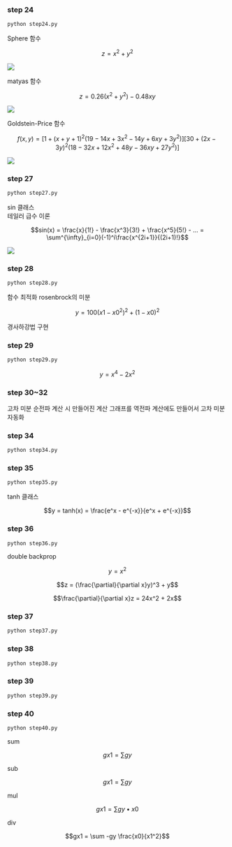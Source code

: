 ### step 24
```bash
python step24.py
```
Sphere 함수
```math
z = x^2 + y^2
```
![](sphere.png)

matyas 함수
```math
z = 0.26(x^2 + y^2) - 0.48xy
```
![](matyas.png)

Goldstein-Price 함수
```math
f(x,y) = [1 + (x + y + 1)^2(19 - 14x + 3x^2 - 14y + 6xy + 3y^2)]  
         [30 + (2x - 3y)^2(18 - 32x + 12x^2 + 48y - 36xy + 27y^2)]
```
![](goldstein.png)

### step 27
```bash
python step27.py
```
sin 클래스  
테일러 급수 이론
```math
sin(x) = \frac{x}{1!} - \frac{x^3}{3!} + \frac{x^5}{5!} - ... = \sum^{\infty}_{i=0}(-1)^i\frac{x^{2i+1}}{(2i+1)!}
```
![](taylor_sin.png)

### step 28
```bash
python step28.py
```
함수 최적화
rosenbrock의 미분
```math
y = 100(x1 - x0^2)^2 + (1 - x0)^2
```
경사하강법 구현

### step 29
```bash
python step29.py
```
```math
y = x^4 - 2x^2
```

### step 30~32
고차 미분
순전파 계산 시 만들어진 계산 그래프를 역전파 계산에도 만들어서 고차 미분 자동화

### step 34
```bash
python step34.py
```

### step 35
```bash
python step35.py
```
tanh 클래스
```math
y = tanh(x) = \frac{e^x - e^{-x}}{e^x + e^{-x}}
```

### step 36
```bash
python step36.py
```
double backprop
```math
y = x^2
```
```math
z = (\frac{\partial}{\partial x}y)^3 + y
```
```math
\frac{\partial}{\partial x}z = 24x^2 + 2x
```

### step 37
```bash
python step37.py
```

### step 38
```bash
python step38.py
```

### step 39
```bash
python step39.py
```

### step 40
```bash
python step40.py
```
sum
```math
gx1 = \sum gy
```
sub
```math
gx1 = \sum gy
```
mul
```math
gx1 = \sum gy\bullet x0
```
div
```math
gx1 = \sum -gy \frac{x0}{x1^2}
```
